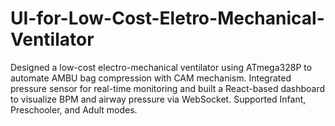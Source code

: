# UI-for-Low-Cost-Eletro-Mechanical-Ventilator
Designed a low-cost electro-mechanical ventilator using ATmega328P to automate AMBU bag compression with CAM mechanism. Integrated pressure sensor for real-time monitoring and built a React-based dashboard to visualize BPM and airway pressure via WebSocket. Supported Infant, Preschooler, and Adult modes.
